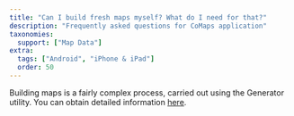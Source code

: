 ```yaml
---
title: "Can I build fresh maps myself? What do I need for that?"
description: "Frequently asked questions for CoMaps application"
taxonomies:
  support: ["Map Data"]
extra:
  tags: ["Android", "iPhone & iPad"]
  order: 50
---
```


Building maps is a fairly complex process, carried out using the Generator utility. You can obtain detailed information [here](https://github.com/organicmaps/organicmaps/tree/master/generator).
